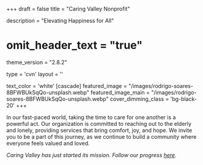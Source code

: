 +++
draft = false
title = "Caring Valley Nonprofit"
  
description = "Elevating Happiness for All"

# omit_header_text = "true"
theme_version = "2.8.2"

type = 'cvn'
layout = ''

text_color = 'white'
[cascade]
  featured_image = "/images/rodrigo-soares-8BFWBUkSqQo-unsplash.webp"
  featured_image_main = "/images/rodrigo-soares-8BFWBUkSqQo-unsplash.webp"
  cover_dimming_class = 'bg-black-20'
+++

In our fast-paced world, taking the time to care for one another is a powerful act. Our organization is committed to reaching out to the elderly and lonely, providing services that bring comfort, joy, and hope. We invite you to be a part of this journey, as we continue to build a community where everyone feels valued and loved.

*Caring Valley has just started its mission. Follow our progress [here](/timeline).*

